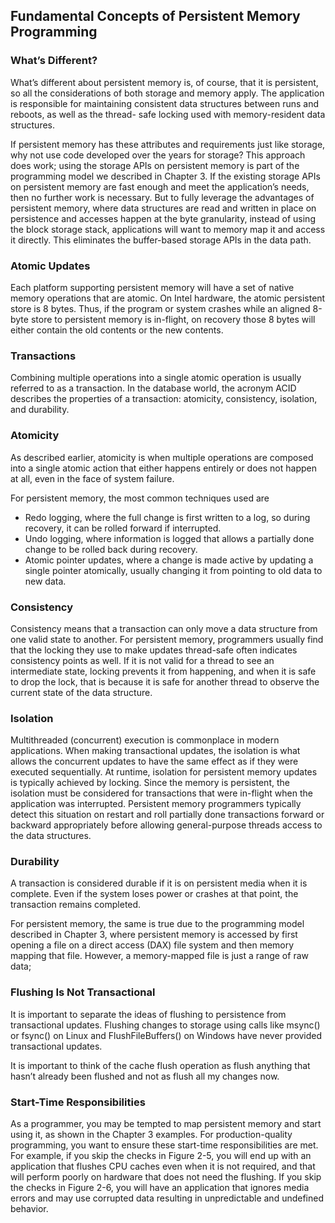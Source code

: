 ## Fundamental Concepts of Persistent Memory Programming

### What’s Different?
What’s different about persistent memory is, of course, that it is persistent, so all the considerations of both storage and memory apply. The application is responsible for maintaining consistent 
data structures between runs and reboots, as well as the thread- safe locking used with memory-resident data structures.

If persistent memory has these attributes and requirements just like storage, why not use code developed over the years for storage? This approach does work; using the storage APIs on persistent memory is part of the programming model we described
in Chapter 3. If the existing storage APIs on persistent memory are fast enough and meet the application’s needs, then no further work is necessary. But to fully leverage the advantages of persistent memory, where data structures are read and written in place on persistence and accesses happen at the byte granularity, instead of using the block storage stack, applications will want to memory map it and access it directly. This eliminates the buffer-based storage APIs in the data path.



### Atomic Updates
Each platform supporting persistent memory will have a set of native memory operations that are atomic. On Intel hardware, the atomic persistent store is 8 bytes. Thus, if the program or system crashes while an aligned 8-byte store to persistent memory is in-flight, on recovery those 8 bytes will either contain the old contents or the new contents.

### Transactions
Combining multiple operations into a single atomic operation is usually referred to as a transaction. In the database world, the acronym ACID describes the properties of a transaction: atomicity, consistency, isolation, and durability.

### Atomicity
As described earlier, atomicity is when multiple operations are composed into a single atomic action that either happens entirely or does not happen at all, even in the face of system failure.

For persistent memory, the most common techniques used are
* Redo logging, where the full change is first written to a log, so during recovery, it can be rolled forward if interrupted.
* Undo logging, where information is logged that allows a partially done change to be rolled back during recovery.
* Atomic pointer updates, where a change is made active by updating a single pointer atomically, usually changing it from pointing to old data to new data.


### Consistency
Consistency means that a transaction can only move a data structure from one valid state to another. For persistent memory, programmers usually find that the locking they use to make updates thread-safe often indicates consistency points as well. If it is not valid for a thread to see an intermediate state, locking prevents it from happening, and when it is safe to drop the lock, that is because it is safe for another thread to observe the current state of the data structure.

### Isolation
Multithreaded (concurrent) execution is commonplace in modern applications. When making transactional updates, the isolation is what allows the concurrent updates
to have the same effect as if they were executed sequentially. At runtime, isolation
for persistent memory updates is typically achieved by locking. Since the memory is persistent, the isolation must be considered for transactions that were in-flight when the application was interrupted. Persistent memory programmers typically detect
this situation on restart and roll partially done transactions forward or backward appropriately before allowing general-purpose threads access to the data structures.

### Durability
A transaction is considered durable if it is on persistent media when it is complete. Even if the system loses power or crashes at that point, the transaction remains completed.

For persistent memory, the same is true due to the programming model described in Chapter 3, where persistent memory is accessed by first opening a file on a direct access (DAX) file system and then memory mapping that file. However, a memory-mapped file is just a range of raw data;

### Flushing Is Not Transactional
It is important to separate the ideas of flushing to persistence from transactional updates. Flushing changes to storage using calls like msync() or fsync() on Linux
and FlushFileBuffers() on Windows have never provided transactional updates.

It is important to think of the cache flush operation as flush anything that hasn’t already been flushed and not as flush all my changes now.

### Start-Time Responsibilities
As a programmer, you may be tempted to map persistent memory and start using it, as shown in the Chapter 3 examples. For production-quality programming, you want to ensure these start-time responsibilities are met. For example, if you skip the checks in Figure 2-5, you will end up with an application that flushes CPU caches even when it is not required, and that will perform poorly on hardware that does not need the flushing. If you skip the checks in Figure 2-6, you will have an application that ignores media errors and may use corrupted data resulting in unpredictable and undefined behavior.

